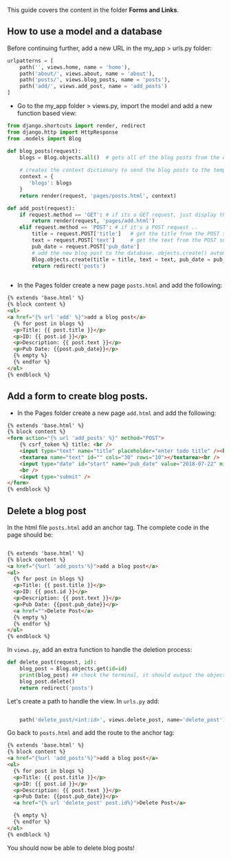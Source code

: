 This guide covers the content in the folder **Forms and Links**.
## How to use a model and a database

Before continuing further, add a new URL in the my_app > urls.py folder:

```python
urlpatterns = [
    path('', views.home, name = 'home'),
    path('about/', views.about, name = 'about'),
    path('posts/', views.blog_posts, name = 'posts'),
    path('add/', views.add_post, name = 'add_posts')
]
```

- Go to the my_app folder > views.py, import the model and add a new function based view:

```python
from django.shortcuts import render, redirect
from django.http import HttpResponse
from .models import Blog

def blog_posts(request):
    blogs = Blog.objects.all()  # gets all of the blog posts from the database and store them in a variable
  
    # creates the context dictionary to send the blog posts to the template
    context = {
       'blogs': blogs
    }
    return render(request, 'pages/posts.html', context)

def add_post(request):
    if request.method == 'GET': # if its a GET request, just display the add.html template
        return render(request, 'pages/add.html')
    elif request.method == 'POST': # if it's a POST request ..
        title = request.POST['title']   # get the title from the POST submission, this comes from a form
        text = request.POST['text']     # get the text from the POST submission, this comes from a form
        pub_date = request.POST['pub_date']
        # add the new blog post to the database. objects.create() automatically saves the new blog post for us.
        Blog.objects.create(title = title, text = text, pub_date = pub_date)
        return redirect('posts')
   
```

- In the Pages folder create a new page `posts.html` and add the following:

```html
{% extends 'base.html' %}
{% block content %}
<ul>
<a href="{% url 'add' %}">add a blog post</a>
  {% for post in blogs %}
  <p>Title: {{ post.title }}</p>
  <p>ID: {{ post.id }}</p>
  <p>Description: {{ post.text }}</p>
  <p>Pub Date: {{post.pub_date}}</p>
  {% empty %}
  {% endfor %}
</ul>
{% endblock %}
```

## Add a form to create blog posts.

- In the Pages folder create a new page `add.html` and add the following:

```html
{% extends 'base.html' %}
{% block content %}
<form action="{% url 'add_posts' %}" method="POST">
    {% csrf_token %} title: <br />
    <input type="text" name="title" placeholder="enter todo title" /><br /><br />
    <textarea name="text" id="" cols="30" rows="10"></textarea><br />
    <input type="date" id="start" name="pub_date" value="2018-07-22" min="2018-01-01" max="2030-12-31">
    <br />
    <input type="submit" />
</form>
{% endblock %}

```

## Delete a blog post

In the html file `posts.html` add an anchor tag. The complete code in the page should be:

```html

{% extends 'base.html' %}
{% block content %}
<a href="{%url 'add_posts'%}">add a blog post</a>
<ul>
  {% for post in blogs %}
  <p>Title: {{ post.title }}</p>
  <p>ID: {{ post.id }}</p>
  <p>Description: {{ post.text }}</p>
  <p>Pub Date: {{post.pub_date}}</p>
  <a href="">Delete Post</a>
  {% empty %}
  {% endfor %}
</ul>
{% endblock %}
```

In `views.py`, add an extra function to handle the deletion process:

```python
def delete_post(request, id):
    blog_post = Blog.objects.get(id=id)
    print(blog_post) ## check the terminal, it should output the object before it gets deleted
    blog_post.delete()
    return redirect('posts')
```

Let's create a path to handle the view. In `urls.py` add:

```python

    path('delete_post/<int:id>', views.delete_post, name='delete_post')
```

Go back to `posts.html` and add the route to the anchor tag:

```html
{% extends 'base.html' %}
{% block content %}
<a href="{%url 'add_posts'%}">add a blog post</a>
<ul>
  {% for post in blogs %}
  <p>Title: {{ post.title }}</p>
  <p>ID: {{ post.id }}</p>
  <p>Description: {{ post.text }}</p>
  <p>Pub Date: {{post.pub_date}}</p>
  <a href="{% url 'delete_post' post.id%}">Delete Post</a>

  {% empty %}
  {% endfor %}
</ul>
{% endblock %}

```

You should now be able to delete blog posts!




